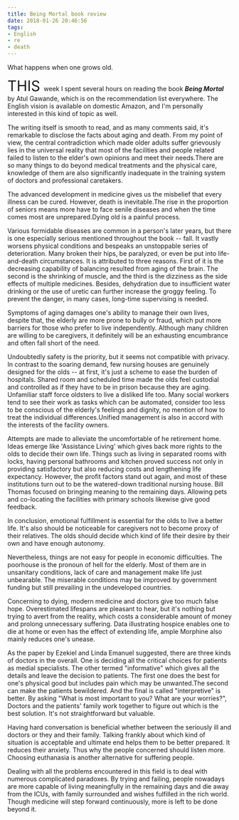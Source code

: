 ```yaml
---
title: Being Mortal book review
date: 2018-01-26 20:46:56
tags: 
- English
- re
- death
---
```


What happens when one grows old.

<!-- more --> 

<span style="font-size:2rem;margin-right: 0.5rem">THIS</span>week I spent several hours on reading the book <b><i>Being Mortal</i></b> by Atul Gawande, which is on the recommendation list everywhere. The English vision is available on domestic Amazon, and I'm personally interested in this kind of topic as well. 

The writing itself is smooth to read, and as many comments said, it's  remarkable to disclose the facts about aging and death. From my point of view, the central contradiction which made older adults suffer grievously lies in the universal reality that most of the facilities and people related failed to listen to the elder's own opinions and meet their needs.There are so many things to do beyond medical treatments and the physical care, knowledge of them are also significantly inadequate in the training system of doctors and professional caretakers.

The advanced development in medicine gives us the misbelief that every illness can be cured. However, death is inevitable.The rise in the proportion of seniors means more have to face senile diseases and when the time comes most are unprepared.Dying old is a painful process.

Various formidable diseases are common in a person's later years, but there is one especially serious mentioned throughout the book -- fall. It vastly worsens physical conditions and bespeaks an unstoppable series of deterioration. Many broken their hips, be paralyzed, or even be put into life-and-death circumstances. It is attributed to three reasons. First of it is the decreasing capability of balancing resulted from aging of the brain. The second is the shrinking of muscle, and the third is the dizziness as the side effects of multiple medicines. Besides, dehydration due to insufficient water drinking or the use of uretic can further increase the groggy feeling.  To prevent the danger, in many cases, long-time supervising is needed. 

Symptoms of aging damages one's  ability to manage their own lives, despite that, the elderly are more prone to bully or fraud, which put more barriers for those who prefer to live independently. Although many children are willing to be caregivers, it definitely will be an exhausting encumbrance and often fall short of the need.

Undoubtedly safety is the priority, but it seems not compatible with privacy. In contrast to the soaring demand, few nursing houses are genuinely designed for the olds -- at first, it's just a scheme to ease the burden of hospitals. Shared room and scheduled time made the olds feel custodial and controlled as if they have to be in prison because they are aging. Unfamiliar staff force oldsters to live a disliked life too. Many social workers tend to see their work as tasks which can be automated, consider too less to be conscious of the elderly's feelings and dignity, no mention of how to treat the individual differences.Unified management is also in accord with the interests of the facility owners.

Attempts are made to alleviate the uncomfortable of he retirement home. Ideas emerge like 'Assistance Living' which gives back more rights to the olds to decide their own life. Things such as living in separated rooms with locks, having personal bathrooms and kitchen proved success not only in providing satisfactory but also reducing costs and lengthening life expectancy. However, the profit factors stand out again, and most of these institutions turn out to be the watered-down traditional nursing house. Bill Thomas focused on bringing meaning to the remaining days. Allowing pets and co-locating the facilities with primary schools likewise give good feedback. 

In conclusion, emotional fulfillment is essential for the olds to live a better life. It's also should be noticeable for caregivers not to become proxy of their relatives. The olds should decide which kind of life their desire by their own and have enough autonomy. 

Nevertheless, things are not easy for people in economic difficulties. The poorhouse is the pronoun of hell for the elderly. Most of them are in unsanitary conditions, lack of care and management make life just unbearable. The miserable conditions may be improved by government funding but still prevailing in the undeveloped countries.

Concerning to dying, modern medicine and doctors give too much false hope. Overestimated lifespans are pleasant to hear, but it's nothing but trying to avert from the reality, which costs a considerable amount of money and prolong unnecessary suffering. Data illustrating hospice enables one to die at home or even has the effect of extending life, ample Morphine also mainly reduces one's unease. 

As the paper by Ezekiel and Linda Emanuel suggested, there are three kinds of doctors in the overall. One is deciding all the critical choices for patients as medial specialists. The other termed "informative" which gives all the details and leave the decision to patients. The first one does the best for one's physical good but includes pain which may be unwanted.The second can make the patients bewildered. And the final is called "interpretive" is better. By asking "What is most important to you? What are your worries?", Doctors and the patients' family work together to figure out which is the best solution. It's not straightforward but valuable. 

Having hard conversation is beneficial whether between the seriously ill and doctors or they and their family. Talking frankly about which kind of situation is acceptable and ultimate end helps them to be better prepared. It reduces their anxiety. Thus why the people concerned should listen more. Choosing euthanasia is another alternative for suffering people.

Dealing with all the problems encountered in this field is to deal with numerous complicated paradoxes. By trying and failing, people nowadays are more capable of living meaningfully in the remaining days and die away from the ICUs, with family surrounded and wishes fulfilled in the rich world. Though medicine will step forward continuously, more is left to be done beyond it.